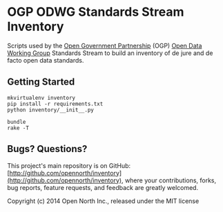 # OGP ODWG Standards Stream Inventory

Scripts used by the [Open Government Partnership](http://www.opengovpartnership.org/) (OGP) [Open Data Working Group](http://www.opengovpartnership.org/get-involved/join-working-group) Standards Stream to build an inventory of de jure and de facto open data standards.

## Getting Started

    mkvirtualenv inventory
    pip install -r requirements.txt
    python inventory/__init__.py

    bundle
    rake -T

## Bugs? Questions?

This project's main repository is on GitHub: [http://github.com/opennorth/inventory](http://github.com/opennorth/inventory), where your contributions, forks, bug reports, feature requests, and feedback are greatly welcomed.

Copyright (c) 2014 Open North Inc., released under the MIT license
